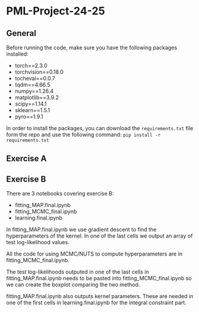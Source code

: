 # PML-Project-24-25
## General 
Before running the code, make sure you have the following packages installed:
* torch==2.3.0
* torchvision==0.18.0
* tocheval==0.0.7
* tqdm==4.66.5
* numpy==1.26.4
* matplotlib==3.9.2
* scipy==1.14.1
* sklearn==1.5.1
* pyro==1.9.1

In order to install the packages, you can download the `requirements.txt` file form the repo and use the following command:
```pip install -r requirements.txt```

## Exercise A
## Exercise B

There are 3 notebooks covering exercise B:

* fitting_MAP.final.ipynb
* fitting_MCMC_final.ipynb
* learning.final.ipynb

In fitting_MAP.final.ipynb we use gradient descent to find the hyperparameters of the kernel. In one of the last cells we output an array of test log-likelihood values.

All the code for using MCMC/NUTS to compute hyperparameters are in fitting_MCMC_final.ipynb.

The test log-likelihoods outputed in one of the last cells in fitting_MAP.final.ipynb needs to be pasted into fitting_MCMC_final.ipynb so we can create the boxplot comparing the two method.

fitting_MAP.final.ipynb also outputs kernel parameters. These are needed in one of the first cells in learning.final.ipynb for the integral constraint part.

 
